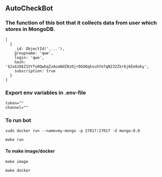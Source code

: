 ## AutoCheckBot

<h3> The function of this bot that it collects data from user which stores in MongoDB. </h3>

```
[
  {
    _id: ObjectId('....'),
    groupname: 'qwe',
    login: 'qwe',
    hash: '$2a$10$Z1VYfo0QwbqZxAoaNdZ0zOjr0GOQqkvuSYe7qN232Zkr6j6Ee8aky',
    subscription: true
  }
]

```

<h3>Export env variables in .env-file</h3>

```
token=""
channel=""
```

<h3>To run bot</h3>    

```
sudo docker run --name=my-mongo -p 27017:27017 -d mongo:8.0
```

```
make run
``` 

<h4>To make image/docker </h4>

```
make image
```

```
make docker
```

